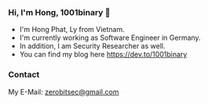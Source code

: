 ### Hi, I'm Hong, 1001binary 👋

- I'm Hong Phat, Ly from Vietnam.
- I'm currently working as Software Engineer in Germany.
- In addition, I am Security Researcher as well.
- You can find my blog here https://dev.to/1001binary

### Contact
My E-Mail: zerobitsec@gmail.com
